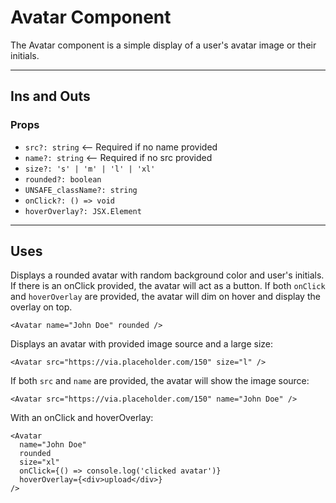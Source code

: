 # Avatar Component

The Avatar component is a simple display of a user's avatar image or their initials.

---

## Ins and Outs

### Props

- `src?: string` <-- Required if no name provided
- `name?: string` <-- Required if no src provided
- `size?: 's' | 'm' | 'l' | 'xl'`
- `rounded?: boolean`
- `UNSAFE_className?: string`
- `onClick?: () => void`
- `hoverOverlay?: JSX.Element`

---

## Uses

Displays a rounded avatar with random background color and user's initials. If there is an onClick provided, the avatar will act as a button. If both `onClick` and `hoverOverlay` are provided, the avatar will dim on hover and display the overlay on top.

```tsx
<Avatar name="John Doe" rounded />
```

Displays an avatar with provided image source and a large size:

```tsx
<Avatar src="https://via.placeholder.com/150" size="l" />
```

If both `src` and `name` are provided, the avatar will show the image source:

```tsx
<Avatar src="https://via.placeholder.com/150" name="John Doe" />
```

With an onClick and hoverOverlay:

```tsx
<Avatar
  name="John Doe"
  rounded
  size="xl"
  onClick={() => console.log('clicked avatar')}
  hoverOverlay={<div>upload</div>}
/>
```
